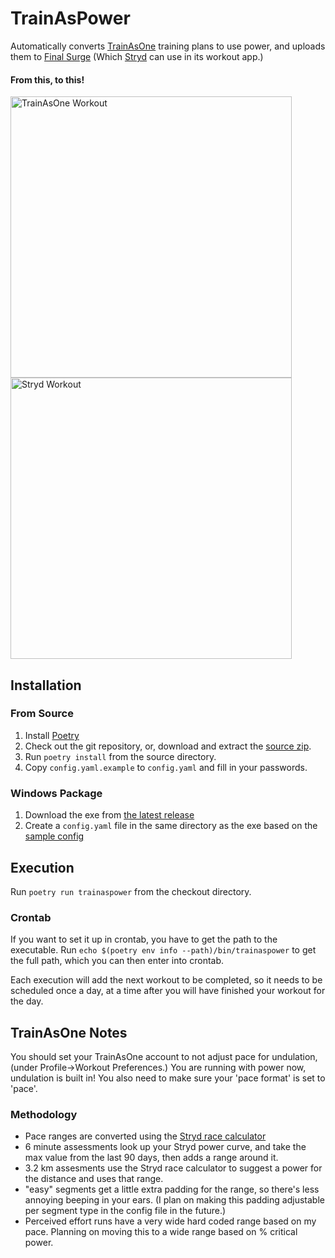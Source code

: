 # TrainAsPower

Automatically converts [TrainAsOne](https://www.trainasone.com) training plans to use power, and uploads them to [Final 
Surge](https://finalsurge.com) (Which [Stryd](https://stryd.com) can use in its workout app.)

#### From this, to this!

<p float="left">
    <img src="https://gazpachoking.github.io/trainaspower/taoworkout.png" height="450" alt="TrainAsOne Workout">
    <img src="https://gazpachoking.github.io/trainaspower/strydworkout.png" height="450" alt="Stryd Workout">
</p>


## Installation

### From Source

1. Install [Poetry](https://python-poetry.org/docs/#installation)
1. Check out the git repository, or, download and extract the [source zip](https://github.com/gazpachoking/trainaspower/archive/master.zip).
1. Run `poetry install` from the source directory.
1. Copy `config.yaml.example` to `config.yaml` and fill in your passwords.

### Windows Package
1. Download the exe from [the latest release](https://github.com/gazpachoking/trainaspower/releases)
1. Create a `config.yaml` file in the same directory as the exe based on the [sample config](https://github.com/gazpachoking/trainaspower/blob/master/config.yaml.example)


## Execution

Run `poetry run trainaspower` from the checkout directory. 

### Crontab
If you want to set it up in crontab, you have to get the path to the executable.
Run `echo $(poetry env info --path)/bin/trainaspower` to get the full path, which you can then enter into crontab.

Each execution will add the next workout to be completed, so it needs to be scheduled once a day, at a time
after you will have finished your workout for the day.

## TrainAsOne Notes
You should set your TrainAsOne account to not adjust pace for undulation, (under Profile->Workout Preferences.)
You are running with power now, undulation is built in! You also need to make sure your 'pace format' is set to 'pace'. 

### Methodology
- Pace ranges are converted using the [Stryd race calculator](https://www.stryd.com/powercenter/tools)
- 6 minute assessments look up your Stryd power curve, and take the max value from the last 90 days,
then adds a range around it.
- 3.2 km assesments use the Stryd race calculator to suggest a power for the distance and uses that range.
- "easy" segments get a little extra padding for the range, so there's less annoying beeping in your ears.
(I plan on making this padding adjustable per segment type in the config file in the future.)
- Perceived effort runs have a very wide hard coded range based on my pace. Planning on moving this to a wide
range based on % critical power.